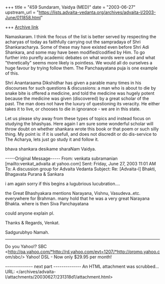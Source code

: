 +++
title = "459 Sundaram, Vaidya (MED)"
date = "2003-06-27"
upstream_url = "https://lists.advaita-vedanta.org/archives/advaita-l/2003-June/011858.html"

+++
[Archive link](https://lists.advaita-vedanta.org/archives/advaita-l/2003-June/011858.html)

Namaskaram.
 I think the focus of the list is better served by respecting the
acharyas of today as faithfully carrying out the sampradaya of Shri
Shankaracharya. Some of these may have existed even before Shri Adi
Shankara, and some may have been modified/codified by Him. To go further
into purefly academic debates on what words were used and what
"theretically" seems more likely is pointless. We would all do ourselves
a huge favour by trying follow them. The Panchaayatana puja is one
example of this.

 Shri Anantaraama Dikshidhar has given a parable many times in his
discourses for such questions & discussions: a man who is about to die
by snake bite is offered a medicine, and told the medicine was hugely
potent because the medicine was given (discovered) by a great scholar of
the past. The man does not have the luxury of questioning its veracity.
He either takes it to live, or chooses to die in ignorance - we are in
this state.

 Let us please shy away from these types of topics and instead focus on
studying the bhashyas. Here again I am sure some wonderful scholar will
throw doubt on whether shankara wrote this book or that poem or such
silly thing. My point is: if it is usefull, and does not discredit or do
dis-service to The Acharya, lets just go study it and follow it.

bhava shankara desikame sharaNam
Vaidya.



-----Original Message-----
From: venkata subramanian [mailto:venkat_advaita at yahoo.com]
Sent: Friday, June 27, 2003 11:01 AM
To: A discussion group for Advaita Vedanta
Subject: Re: [Advaita-l] Bhakti, Bhagavata Purana & Sankara



i am again sorry if this begins a lugubrious lucubration....

the Great Bhashyakara mentions Narayana, Vishnu, Vasudeva..etc.
everywhere for Brahman.  many hold that he was a very great Narayana
Bhakta.  where is then Siva Panchayatana 

could anyone explain pl.



Thanks & Regards,
Venkat.

Sadgurubhyo Namah. 



  _____  

Do you Yahoo!?
SBC
<http://pa.yahoo.com/*http://rd.yahoo.com/evt=1207/*http://promo.yahoo.c
om/sbc/> Yahoo! DSL - Now only $29.95 per month!

-------------- next part --------------
An HTML attachment was scrubbed...
URL: </archives/advaita-l/attachments/20030627/231318d1/attachment.html>
